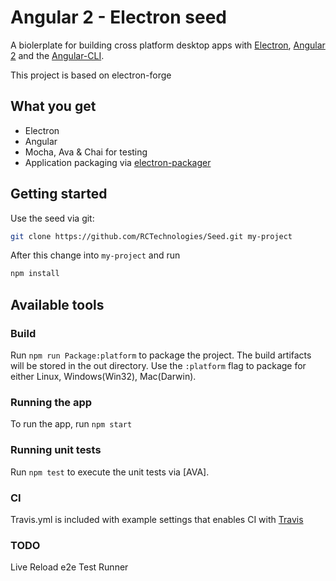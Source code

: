 # Angular 2 - Electron seed
A biolerplate for building cross platform desktop apps with [Electron](http://electron.atom.io/), [Angular 2](https://angular.io/) and the [Angular-CLI](https://github.com/angular/angular-cli).

This project is based on electron-forge

## What you get
* Electron
* Angular
* Mocha, Ava & Chai for testing
* Application packaging via [electron-packager](https://github.com/electron-userland/electron-packager)

## Getting started
Use the seed via git:
```sh
git clone https://github.com/RCTechnologies/Seed.git my-project
```
After this change into `my-project` and run
```sh
npm install
```

## Available tools
### Build
Run `npm run Package:platform` to package the project. The build artifacts will be stored in the out directory. Use the `:platform` flag to package for either Linux, Windows(Win32), Mac(Darwin).

### Running the app
To run the app, run `npm start`

### Running unit tests
Run `npm test` to execute the unit tests via [AVA].

### CI
Travis.yml is included with example settings that enables CI with [Travis](https://travis-ci.org/)

### TODO
Live Reload
e2e
Test Runner
